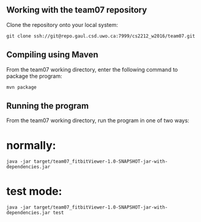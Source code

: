 ## Working with the team07 repository

Clone the repository onto your local system:

```
git clone ssh://git@repo.gaul.csd.uwo.ca:7999/cs2212_w2016/team07.git
```

## Compiling using Maven

From the team07 working directory, enter the following command to package the program:

```
mvn package
```

## Running the program

From the team07 working directory, run the program in one of two ways:

# normally:

```
java -jar target/team07_fitbitViewer-1.0-SNAPSHOT-jar-with-dependencies.jar
```

# test mode:

```
java -jar target/team07_fitbitViewer-1.0-SNAPSHOT-jar-with-dependencies.jar test
```
